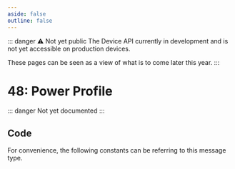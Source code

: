 ```yaml
---
aside: false
outline: false
---
```


<script setup>
import ProtocolBytes from '../../../components/ProtocolBytes.vue';
import SplitColumnView from '../../../components/SplitColumnView.vue';
import GenerateConsts from '../../../components/GenerateConsts.vue';
import PayloadTable from '../../../components/PayloadTable.vue';
</script>

::: danger ⚠️ Not yet public
The Device API currently in development and is not yet accessible on production devices.

These pages can be seen as a view of what is to come later this year.
:::

# 48: Power Profile

::: danger Not yet documented
:::

<SplitColumnView>
<template #left>

<PayloadTable :messageId="48" headerText="Payload" headerMarginTop="0px" />

</template>
<template #right>
</template>
</SplitColumnView>

## Code

For convenience, the following constants can be referring to this message type.

<GenerateConsts :messageId="48"/>
